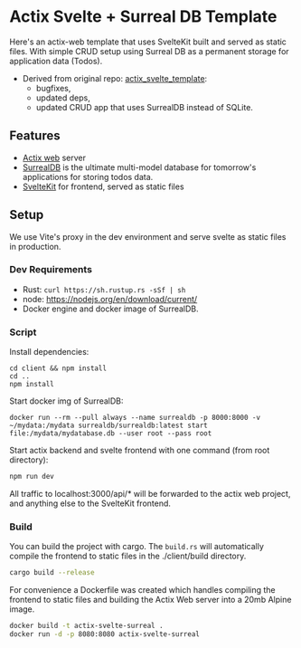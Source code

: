 # Actix Svelte + Surreal DB Template

Here's an actix-web template that uses SvelteKit built and served as static files.
With simple CRUD setup using Surreal DB as a permanent storage for application data (Todos).

* Derived from original repo: [actix_svelte_template](https://github.com/nelsontkq/actix_svelte_template): 
   - bugfixes, 
   - updated deps, 
   - updated CRUD app that uses SurrealDB instead of SQLite.

## Features

- [Actix web](https://actix.rs/) server
- [SurrealDB](https://surrealdb.com/) is the ultimate multi-model database for tomorrow's applications for storing todos data.
- [SvelteKit](https://kit.svelte.dev/) for frontend, served as static files


## Setup

We use Vite's proxy in the dev environment and serve svelte as static files in production.

### Dev Requirements

- Rust: `curl https://sh.rustup.rs -sSf | sh`
- node: https://nodejs.org/en/download/current/
- Docker engine and docker image of SurrealDB.


### Script
Install dependencies:
```shell
cd client && npm install
cd ..
npm install
```

Start docker img of SurrealDB:
```shell
docker run --rm --pull always --name surrealdb -p 8000:8000 -v ~/mydata:/mydata surrealdb/surrealdb:latest start file:/mydata/mydatabase.db --user root --pass root
```

Start actix backend and svelte frontend with one command (from root directory):
```bash
npm run dev
```

All traffic to localhost:3000/api/* will be forwarded to the actix web project, and anything else to the SvelteKit frontend.

### Build

You can build the project with cargo. The `build.rs` will automatically compile the frontend to static files in the ./client/build directory.

```bash
cargo build --release
```

For convenience a Dockerfile was created which handles compiling the frontend to static files and building the Actix Web server into a 20mb Alpine image.

```bash
docker build -t actix-svelte-surreal .
docker run -d -p 8080:8080 actix-svelte-surreal
```
